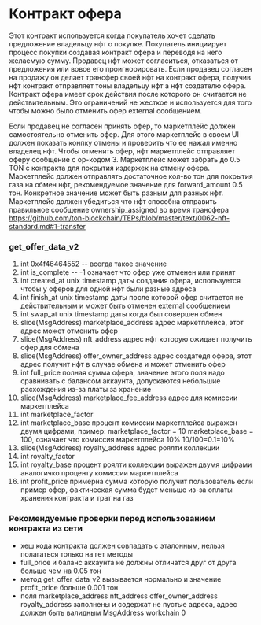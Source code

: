 
# Контракт офера

Этот контракт используется когда покупатель хочет сделать предложение владельцу нфт о покупке.
Покупатель инициирует процесс покупки создавая контракт офера и переводя на него желаемую сумму.
Продавец нфт может согласиться, отказаться от предложения или вовсе его проигнорировать.
Если продавец согласен на продажу он делает трансфер своей нфт на контракт офера, получив нфт контракт отправляет
тоны владельцу нфт а нфт создателю офера.
Контракт офера имеет срок действия после которого он считается не действительным. Это ограничений не жесткое и используется
для того чтобы можно было отменить офер external сообщением.

Если продавец не согласен принять офер, то маркетплейс должен самостоятельно отменить офер. Для этого маркетплейс в своем UI
должен показать конпку отмены и проверить что ее нажал именно владелец нфт. Чтобы отменить офер, нфт маркетплейс отправляет оферу
сообщение с op-кодом 3. Маркетплейс может забрать до 0.5 TON с контракта для покрытия издержек на отмену офера.
Маркетплейс должен отправлять достаточное кол-во тон для покрытия газа на обмен нфт, рекомендуемое значение для forward_amount 0.5 тон.
Конкретное значение может быть разным для разных нфт. Маркетплейс должен убедиться что нфт способна отправить правильное сообщение
ownership_assigned во время трансфера https://github.com/ton-blockchain/TEPs/blob/master/text/0062-nft-standard.md#1-transfer


### get_offer_data_v2

1. int 0x4f46464552 -- всегда такое значение
2. int is_complete -- -1 означает что офер уже отменен или принят
3. int created_at unix timestamp даты создания офера, используется чтобы у оферов для одной нфт были разные адреса
4. int finish_at unix timestamp даты после которой офер считается не действительным и может быть отменен external сообщением
5. int swap_at unix timestamp даты когда был совершен обмен
6. slice(MsgAddress) marketplace_address адрес маркетплейса, этот адрес может отменить офер
7. slice(MsgAddress) nft_address адрес нфт которую ожидает получить офер для обмена
8. slice(MsgAddress) offer_owner_address адрес создатедя офера, этот адрес получит нфт в случае обмена и может отменить офер
9. int full_price полная сумма офера, значение этого поля надо сравнивать с балансом аккаунта, допускаются небольшие расхождения из-за платы за хранение
10. slice(MsgAddress) marketplace_fee_address адрес для комиссии маркетплейса
11. int marketplace_factor 
12. int marketplace_base процент комиссии маркетплейса выражен двумя цифрами, пример: marketplace_factor = 10 marketplace_base = 100, означает что комиссия маркетплейса 10% 10/100=0.1=10%
13. slice(MsgAddress) royalty_address адрес роялти коллекции
14. int royalty_factor 
15. int royalty_base процент роялти коллекции выражен двумя цифрами аналогичко проценту комиссии маркетплейса
16. int profit_price примерна сумма которую получит пользователь если пример офер, фактическая сумма будет меньше из-за оплаты хранения контракта и трат на газ 

### Рекомендуемые проверки перед использованием контракта из сети

- хеш кода контракта должен совпадать с эталонным, нельзя полагаться только на гет методы
- full_price и баланс аккаунта не должны отличатся друг от друга больше чем на 0.05 тон
- метод get_offer_data_v2 вызывается нормально и значение profit_price больше 0.001 тон
- поля marketplace_address nft_address offer_owner_address royalty_address заполнены и содержат не пустые адреса, адрес должен быть валидным MsgAddress workchain 0
